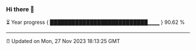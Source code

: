 ### Hi there 👋

⏳ Year progress { ███████████████████████████▁▁▁ } 90.62 %

---

⏰ Updated on Mon, 27 Nov 2023 18:13:25 GMT
